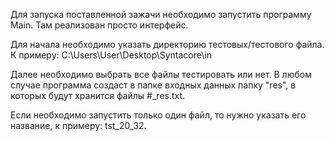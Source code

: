 Для запуска поставленной зажачи необходимо запустить программу Main. Там реализован просто интерфейс.

Для начала необходимо указать директорию тестовых/тестового файла. К примеру:
C:\Users\User\Desktop\Syntacore\in

Далее необходимо выбрать все файлы тестировать или нет.
В любом случае программа создаст в папке входных данных папку "res", в которых будут хранится файлы #_res.txt.

Если необходимо запустить только один файл, то нужно указать его название, к примеру: tst_20_32.
